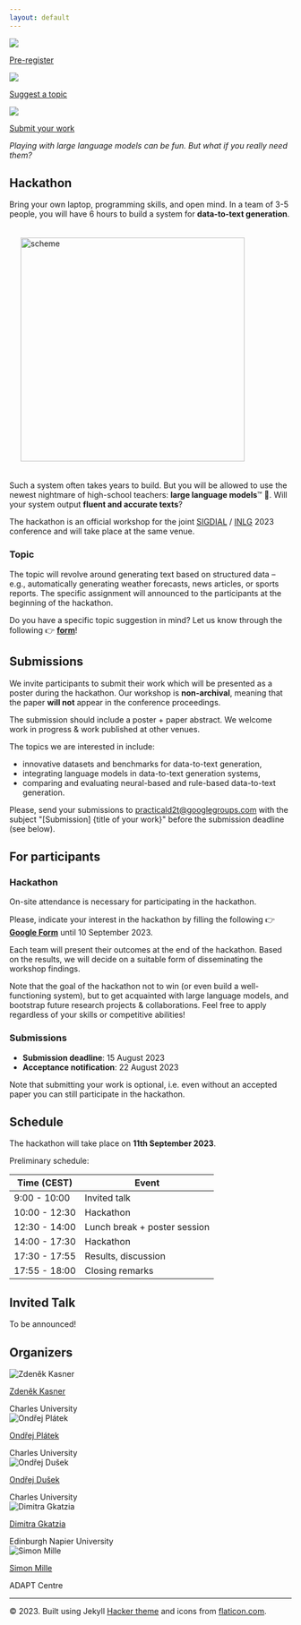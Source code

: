 ```yaml
---
layout: default
---
```

 <div class="forms-container">
<div class="forms">
    <img src="assets/images/google-forms.png">
    <a href="https://forms.gle/Ze15Fbd2kG6RQV8D9">
    <p>Pre-register</p>
    </a>
</div>
<div class="forms">
    <img src="assets/images/google-forms.png">
    <a href="https://forms.gle/ZCjZPtkxBgfwKDYd8">
    <p>Suggest a topic</p>
    </a>
</div>
<div class="forms">
    <img src="assets/images/mail.png">
    <a href="mailto:practicald2t@googlegroups.com">
    <p>Submit your work</p>
    </a>
</div>
</div>



*Playing with large language models can be fun. But what if you really need them?*

## Hackathon
Bring your own laptop, programming skills, and open mind. In a team of 3-5 people, you will have 6 hours to build a system for **data-to-text generation**. 

<img src="assets/images/drawing.png" alt= "scheme" width="400px" style="margin: 20px; max-width: 90%">

Such a system often takes years to build. But you will be allowed to use the newest nightmare of high-school teachers: **large language models**™ 🦜. Will your system output **fluent and accurate texts**?

The hackathon is an official workshop for the joint <a href="https://2023.sigdial.org">SIGDIAL</a> / <a href="https://inlg2023.github.io">INLG</a> 2023 conference and will take place at the same venue.


### Topic
The topic will revolve around generating text based on structured data – e.g., automatically generating weather forecasts, news articles, or sports reports. The specific assignment will announced to the participants at the beginning of the hackathon. 

Do you have a specific topic suggestion in mind? Let us know through the following 👉️ **[form](https://forms.gle/ZCjZPtkxBgfwKDYd8)**!


## Submissions
We invite participants to submit their work which will be presented as a poster during the hackathon. Our workshop is **non-archival**, meaning that the paper **will not** appear in the conference proceedings.


The submission should include a poster + paper abstract. We welcome work in progress & work published at other venues.

The topics we are interested in include:
- innovative datasets and benchmarks for data-to-text generation,
- integrating language models in data-to-text generation systems,
- comparing and evaluating neural-based and rule-based data-to-text generation.

Please, send your submissions to [practicald2t@googlegroups.com](mailto:practicald2t@googlegroups.com) with the subject "[Submission] {title of your work}" before the submission deadline (see below).



## For participants

### Hackathon
On-site attendance is necessary for participating in the hackathon.

Please, indicate your interest in the hackathon by filling the following 👉️ **[Google Form](https://forms.gle/Ze15Fbd2kG6RQV8D9)** until 10 September 2023.

Each team will present their outcomes at the end of the hackathon. Based on the results, we will decide on a suitable form of disseminating the workshop findings.

Note that the goal of the hackathon not to win (or even build a well-functioning system), but to get acquainted with large language models, and bootstrap future research projects & collaborations. Feel free to apply regardless of your skills or competitive abilities!


### Submissions
- **Submission deadline**: 15 August 2023
- **Acceptance notification**: 22 August 2023

Note that submitting your work is optional, i.e. even without an accepted paper you can still participate in the hackathon.


## Schedule
The hackathon will take place on **11th September 2023**.

Preliminary schedule:

| Time (CEST)   | Event                        |
| ------------- | ---------------------------- |
| 9:00 - 10:00  | Invited talk                 |
| 10:00 - 12:30 | Hackathon                    |
| 12:30 - 14:00 | Lunch break + poster session |
| 14:00 - 17:30 | Hackathon                    |
| 17:30 - 17:55 | Results, discussion          |
| 17:55 - 18:00 | Closing remarks              |


## Invited Talk
To be announced!


## Organizers
<div class="organizer-container">
<div class="organizer">
        <img src="assets/images/organizers/zdenek_kasner.jpg" alt="Zdeněk Kasner">
        <a href="https://kasnerz.github.io">
            <p>Zdeněk Kasner</p>
        </a>
        <span>Charles University</span>
    </div>
    
<div class="organizer">
    <img src="assets/images/organizers/ondrej_platek.jpg" alt="Ondřej Plátek">
    <a href="http://opla.cz">
    <p>Ondřej Plátek</p>
     </a>
    <span>Charles University</span>
</div>

<div class="organizer">
    <img src="assets/images/organizers/ondrej_dusek.jpg" alt="Ondřej Dušek">
    <a href="https://tuetschek.github.io/">
        <p>Ondřej Dušek</p>
    </a>
    <span>Charles University</span>
</div>

<div class="organizer">
    <img src="assets/images/organizers/dimitra_gkatzia.jpg" alt="Dimitra Gkatzia">
    <a href="https://dimitragkatzia.wordpress.com">
        <p>Dimitra Gkatzia</p>
    </a>
    <span>Edinburgh Napier University</span>
</div>

<div class="organizer">
    <img src="assets/images/organizers/simon_mille.jpeg" alt="Simon Mille">
    <a href="https://www.adaptcentre.ie/experts/simon-mille/">
        <p>Simon Mille</p>
    </a>
    <span>ADAPT Centre</span>
</div>
</div>
<hr>
<div class="footer">
    © 2023. Built using Jekyll <a href="https://github.com/pages-themes/hacker">Hacker theme</a> and icons from <a
      href="https://flaticon.com">flaticon.com</a>.
  </div>